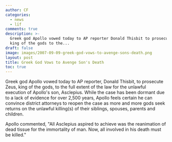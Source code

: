 ```yaml
---
author: CF
categories:
  - news
  - lïf
comments: true
description: >-
  Greek god Apollo vowed today to AP reporter Donald Thisbit to prosecute Zeus
  king of the gods to the...
draft: false
image: images/2007-09-09-greek-god-vows-to-avenge-sons-death.png
layout: post
title: Greek God Vows to Avenge Son's Death
toc: true
---
```

    
Greek god Apollo vowed today to AP reporter, Donald Thisbit, to prosecute Zeus, king of the gods, to the full extent of the law for the unlawful execution of Apollo's son, Asclepius. While the case has been dormant due to a lack of evidence for over 2,500 years, Apollo feels certain he can convince district attorneys to reopen the case as more and more gods seek returns on the unlawful killing(s) of their siblings, spouses, parents and children.    
    
Apollo commented, "All Asclepius aspired to achieve was the reanimation of dead tissue for the immortality of man. Now, all involved in his death must be killed."    
